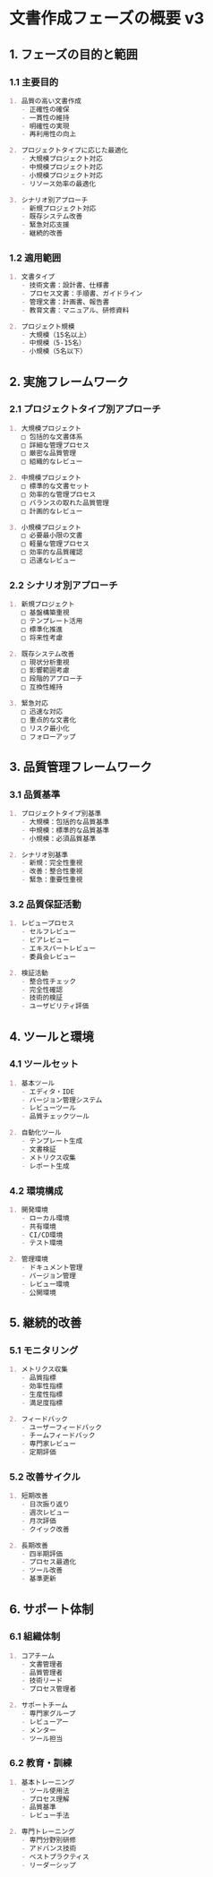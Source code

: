 # 文書作成フェーズの概要 v3

## 1. フェーズの目的と範囲

### 1.1 主要目的
```markdown
1. 品質の高い文書作成
   - 正確性の確保
   - 一貫性の維持
   - 明確性の実現
   - 再利用性の向上

2. プロジェクトタイプに応じた最適化
   - 大規模プロジェクト対応
   - 中規模プロジェクト対応
   - 小規模プロジェクト対応
   - リソース効率の最適化

3. シナリオ別アプローチ
   - 新規プロジェクト対応
   - 既存システム改善
   - 緊急対応支援
   - 継続的改善
```

### 1.2 適用範囲
```markdown
1. 文書タイプ
   - 技術文書：設計書、仕様書
   - プロセス文書：手順書、ガイドライン
   - 管理文書：計画書、報告書
   - 教育文書：マニュアル、研修資料

2. プロジェクト規模
   - 大規模（15名以上）
   - 中規模（5-15名）
   - 小規模（5名以下）
```

## 2. 実施フレームワーク

### 2.1 プロジェクトタイプ別アプローチ
```markdown
1. 大規模プロジェクト
   □ 包括的な文書体系
   □ 詳細な管理プロセス
   □ 厳密な品質管理
   □ 組織的なレビュー

2. 中規模プロジェクト
   □ 標準的な文書セット
   □ 効率的な管理プロセス
   □ バランスの取れた品質管理
   □ 計画的なレビュー

3. 小規模プロジェクト
   □ 必要最小限の文書
   □ 軽量な管理プロセス
   □ 効率的な品質確認
   □ 迅速なレビュー
```

### 2.2 シナリオ別アプローチ
```markdown
1. 新規プロジェクト
   □ 基盤構築重視
   □ テンプレート活用
   □ 標準化推進
   □ 将来性考慮

2. 既存システム改善
   □ 現状分析重視
   □ 影響範囲考慮
   □ 段階的アプローチ
   □ 互換性維持

3. 緊急対応
   □ 迅速な対応
   □ 重点的な文書化
   □ リスク最小化
   □ フォローアップ
```

## 3. 品質管理フレームワーク

### 3.1 品質基準
```markdown
1. プロジェクトタイプ別基準
   - 大規模：包括的な品質基準
   - 中規模：標準的な品質基準
   - 小規模：必須品質基準

2. シナリオ別基準
   - 新規：完全性重視
   - 改善：整合性重視
   - 緊急：重要性重視
```

### 3.2 品質保証活動
```markdown
1. レビュープロセス
   - セルフレビュー
   - ピアレビュー
   - エキスパートレビュー
   - 委員会レビュー

2. 検証活動
   - 整合性チェック
   - 完全性確認
   - 技術的検証
   - ユーザビリティ評価
```

## 4. ツールと環境

### 4.1 ツールセット
```markdown
1. 基本ツール
   - エディタ・IDE
   - バージョン管理システム
   - レビューツール
   - 品質チェックツール

2. 自動化ツール
   - テンプレート生成
   - 文書検証
   - メトリクス収集
   - レポート生成
```

### 4.2 環境構成
```markdown
1. 開発環境
   - ローカル環境
   - 共有環境
   - CI/CD環境
   - テスト環境

2. 管理環境
   - ドキュメント管理
   - バージョン管理
   - レビュー環境
   - 公開環境
```

## 5. 継続的改善

### 5.1 モニタリング
```markdown
1. メトリクス収集
   - 品質指標
   - 効率性指標
   - 生産性指標
   - 満足度指標

2. フィードバック
   - ユーザーフィードバック
   - チームフィードバック
   - 専門家レビュー
   - 定期評価
```

### 5.2 改善サイクル
```markdown
1. 短期改善
   - 日次振り返り
   - 週次レビュー
   - 月次評価
   - クイック改善

2. 長期改善
   - 四半期評価
   - プロセス最適化
   - ツール改善
   - 基準更新
```

## 6. サポート体制

### 6.1 組織体制
```markdown
1. コアチーム
   - 文書管理者
   - 品質管理者
   - 技術リード
   - プロセス管理者

2. サポートチーム
   - 専門家グループ
   - レビューアー
   - メンター
   - ツール担当
```

### 6.2 教育・訓練
```markdown
1. 基本トレーニング
   - ツール使用法
   - プロセス理解
   - 品質基準
   - レビュー手法

2. 専門トレーニング
   - 専門分野別研修
   - アドバンス技術
   - ベストプラクティス
   - リーダーシップ
